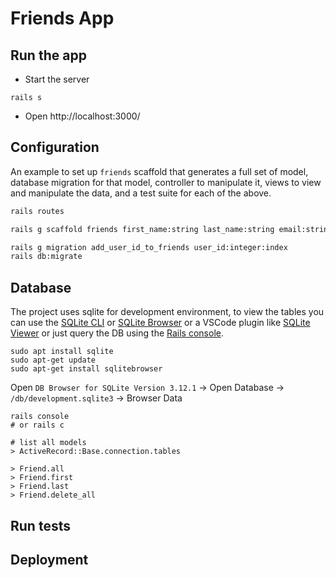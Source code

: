 # Friends App

## Run the app

- Start the server

```
rails s
```

- Open http://localhost:3000/

## Configuration

An example to set up `friends` scaffold that generates a full set of model, database migration for that model, controller to manipulate it, views to view and manipulate the data, and a test suite for each of the above.

```bash
rails routes

rails g scaffold friends first_name:string last_name:string email:string phone:string twitter:string

rails g migration add_user_id_to_friends user_id:integer:index
rails db:migrate
```

## Database

The project uses sqlite for development environment, to view the tables you can use the [SQLite CLI](https://www.sqlite.org/cli.html) or [SQLite Browser](https://sqlitebrowser.org/) or a VSCode plugin like [SQLite Viewer](https://marketplace.visualstudio.com/items?itemName=qwtel.sqlite-viewer) or just query the DB using the [Rails console](https://guides.rubyonrails.org/command_line.html).

```
sudo apt install sqlite
sudo apt-get update
sudo apt-get install sqlitebrowser
```

Open `DB Browser for SQLite Version 3.12.1` -> Open Database -> `/db/development.sqlite3` -> Browser Data

```
rails console
# or rails c

# list all models
> ActiveRecord::Base.connection.tables

> Friend.all
> Friend.first
> Friend.last
> Friend.delete_all
```

## Run tests

## Deployment